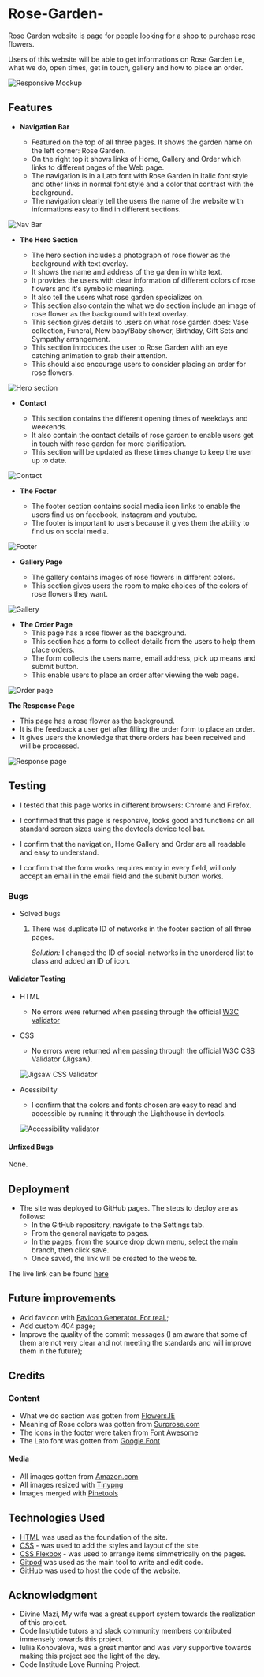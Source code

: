 # Rose-Garden-

   Rose Garden website is page for people looking for a shop to purchase rose flowers.

   Users of this website will be able to get informations on Rose Garden i.e, what we do, open times, get in touch, gallery and how to place an order.

![Responsive Mockup](documentation/responsive-image.webp)

## Features 

- __Navigation Bar__

  - Featured on the top of all three pages. It shows the garden name on the left corner: Rose Garden.
  - On the right top it shows links of Home, Gallery and Order which links to different pages of the Web page.
  - The navigation is in a Lato font with Rose Garden in Italic font style and other links in normal font style and a color that contrast with the background.
  - The navigation clearly tell the users the name of the website with informations easy to find in different sections.

![Nav Bar](documentation/nav-bar.png)

- __The Hero Section__

  - The hero section includes a photograph of rose flower as the background with text overlay.
  - It shows the name and address of the garden in white text.
  - It provides the users with clear information of different colors of rose flowers and it's symbolic meaning.
  - It also tell the users what rose garden specializes on. 
  - This section also contain the what we do section include an image of rose flower as the background with text overlay.
  - This section gives details to users on what rose garden does: Vase collection, Funeral, New baby/Baby shower, Birthday, Gift Sets and Sympathy arrangement. 
  - This section introduces the user to Rose Garden with an eye catching animation to grab their attention.
  - This should also encourage users to consider placing an order for rose flowers. 

![Hero section](documentation/hero-image.webp)

- __Contact__

  - This section contains the different opening times of weekdays and weekends.
  - It also contain the contact details of rose garden to enable users get in touch with rose garden for more clarification.
  - This section will be updated as these times change to keep the user up to date. 

![Contact](documentation/contact-image.png)

- __The Footer__ 

  - The footer section contains social media icon links to enable the users find us on facebook, instagram and youtube.
  - The footer is important to users because it gives them the ability to find us on social media.

![Footer](documentation/footer-image.png)

- __Gallery Page__

  - The gallery contains images of rose flowers in different colors.
  - This section gives users the room to make choices of the colors of rose flowers they want.

![Gallery](documentation/gallery-image.png)

- __The Order Page__
  - This page has a rose flower as the background.
  - This section has a form to collect details from the users to help them place orders.
  - The form collects the users name, email address, pick up means and submit button.
  - This enable users to place an order after viewing the web page.

![Order page](documentation/order-image.png)

  __The Response Page__
  - This page has a rose flower as the background.
  - It is the feedback a user get after filling the order form to place an order.
  - It gives users the knowledge that there orders has been received and will be processed.

  ![Response page](documentation/response-image.png)
  
## Testing 

- I tested that this page works in different browsers: Chrome and Firefox.
  
- I confirmed that this page is responsive, looks good and functions on all standard screen sizes using the devtools device tool bar.

- I confirm that the navigation, Home Gallery and Order are all readable and easy to understand.

- I confirm that the form works requires entry in every field, will only accept an email in the email field and the submit button works.

### Bugs

- Solved bugs
    1.  There was duplicate ID of networks in the footer section of all three pages.
    
        *Solution:* I changed the ID of social-networks in the unordered list to class and added an ID of icon.

#### Validator Testing 

- HTML
  - No errors were returned when passing through the official [W3C validator](https://validator.w3.org/nu/?showsource=yes&doc=https%3A%2F%2Fovundiano.github.io%2FRose-Garden-%2F)
- CSS
  - No errors were returned when passing through the official W3C CSS Validator (Jigsaw).

  ![Jigsaw CSS Validator]()

- Acessibility
  - I confirm that the colors and fonts chosen are easy to read and accessible by running it through the Lighthouse in devtools.

  ![Accessibility validator](documentation/accessibility-validator.webp)

#### Unfixed Bugs

None.

## Deployment

- The site was deployed to GitHub pages. The steps to deploy are as follows: 
  - In the GitHub repository, navigate to the Settings tab.
  - From the general navigate to pages.
  - In the pages, from the source drop down menu, select the main branch, then click save.
  - Once saved, the link will be created to the website. 

The live link can be found [here](https://ovundiano.github.io/Rose-Garden-/)

## Future improvements
- Add favicon with [Favicon Generator. For real.](https://realfavicongenerator.net/);
- Add custom 404 page;
- Improve the quality of the commit messages (I am aware that some of them are not very clear and not meeting the standards and will improve them in the future);

## Credits  

### Content 

- What we do section was gotten from [Flowers.IE](https://flowers.ie/collections/rose-arrangements)
- Meaning of Rose colors was gotten from [Surprose.com](https://www.surprose.com/blog/meaning-of-rose-colours#:~:text=For%20example%2C%20blue%20roses%20symbolise,fresh%20start%20or%20a%20farewell.)
- The icons in the footer were taken from [Font Awesome](https://fontawesome.com/)
- The Lato font was gotten from [Google Font](https://fonts.google.com/)

#### Media

- All images gotten from [Amazon.com](https://www.amazon.co.uk/roses-flowers/s?k=roses+flowers)
- All images resized with [Tinypng](https://tinypng.com/)
- Images merged with [Pinetools](https://pinetools.com/merge-images)

## Technologies Used

- [HTML](https://developer.mozilla.org/en-US/docs/Web/HTML) was used as the foundation of the site.
- [CSS](https://developer.mozilla.org/en-US/docs/Web/css) - was used to add the styles and layout of the site.
- [CSS Flexbox](https://developer.mozilla.org/en-US/docs/Learn/CSS/CSS_layout/Flexbox) - was used to arrange items simmetrically on the pages.
- [Gitpod](https://www.gitpod.io/) was used as the main tool to write and edit code.
- [GitHub](https://github.com/) was used to host the code of the website.

## Acknowledgment

- Divine Mazi, My wife was a great support system towards the realization of this project.
- Code Instutide tutors and slack community members contributed immensely towards this project.
- Iuliia Konovalova, was a great mentor and was very supportive towards making this project see the light of the day.
- Code Institude Love Running Project.